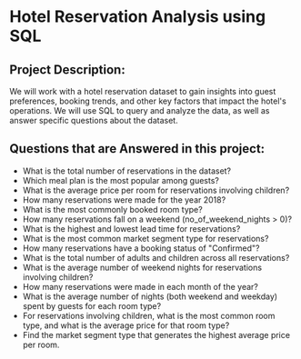 
# Hotel Reservation Analysis using SQL

## Project Description:

We will work with a hotel reservation dataset to gain insights into guest preferences, booking trends, and other key factors that impact the hotel's operations. We will use SQL to query and analyze the data, as well as answer specific questions about the dataset.

## Questions that are Answered in this project:

- What is the total number of reservations in the dataset?
- Which meal plan is the most popular among guests?
- What is the average price per room for reservations involving children?
- How many reservations were made for the year 2018?
- What is the most commonly booked room type?
- How many reservations fall on a weekend (no_of_weekend_nights > 0)?
- What is the highest and lowest lead time for reservations?
- What is the most common market segment type for reservations?
- How many reservations have a booking status of "Confirmed"?
- What is the total number of adults and children across all reservations?
- What is the average number of weekend nights for reservations involving children?
- How many reservations were made in each month of the year?
- What is the average number of nights (both weekend and weekday) spent by guests for each room type?
- For reservations involving children, what is the most common room type, and what is the average price for that room type?
- Find the market segment type that generates the highest average price per room.

